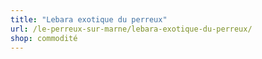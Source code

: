 ```yaml
---
title: "Lebara exotique du perreux"
url: /le-perreux-sur-marne/lebara-exotique-du-perreux/
shop: commodité
---
```

